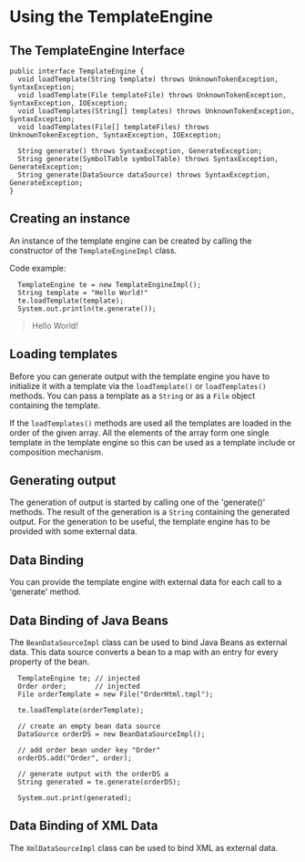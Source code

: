 Using the TemplateEngine
========================

The TemplateEngine Interface
----------------------------

```
public interface TemplateEngine {
  void loadTemplate(String template) throws UnknownTokenException, SyntaxException;
  void loadTemplate(File templateFile) throws UnknownTokenException, SyntaxException, IOException;
  void loadTemplates(String[] templates) throws UnknownTokenException, SyntaxException;  
  void loadTemplates(File[] templateFiles) throws UnknownTokenException, SyntaxException, IOException;

  String generate() throws SyntaxException, GenerateException;
  String generate(SymbolTable symbolTable) throws SyntaxException, GenerateException;
  String generate(DataSource dataSource) throws SyntaxException, GenerateException;
}
```

Creating an instance
--------------------
An instance of the template engine can be created by calling the
constructor of the `TemplateEngineImpl` class.

Code example:
```
  TemplateEngine te = new TemplateEngineImpl();
  String template = "Hello World!"
  te.loadTemplate(template);
  System.out.println(te.generate());
```
> Hello World!

Loading templates
-----------------
Before you can generate output with the template engine you have to
initialize it with a template via the `loadTemplate()` or
`loadTemplates()` methods. You can pass a template as a `String` or
as a `File` object containing the template.

If the `loadTemplates()` methods are used all the templates are loaded
in the order of the given array. All the elements of the array form one
single template in the template engine so this can be used as a
template include or composition mechanism.

Generating output
-----------------
The generation of output is started by calling one of the 'generate()'
methods. The result of the generation is a `String` containing the
generated output. For the generation to be useful, the template engine
has to be provided with some external data.

Data Binding
------------
You can provide the template engine with external data for each call
to a 'generate' method.

Data Binding of Java Beans
--------------------------
The `BeanDataSourceImpl` class can be used to bind Java Beans as
external data. This data source converts a bean to a map with an
entry for every property of the bean.

```
  TemplateEngine te; // injected
  Order order;       // injected
  File orderTemplate = new File("OrderHtml.tmpl");

  te.loadTemplate(orderTemplate);

  // create an empty bean data source
  DataSource orderDS = new BeanDataSourceImpl();

  // add order bean under key "Order"
  orderDS.add("Order", order);

  // generate output with the orderDS a
  String generated = te.generate(orderDS); 

  System.out.print(generated);
```

Data Binding of XML Data
------------------------
The `XmlDataSourceImpl` class can be used to bind XML as external data.

```
```
